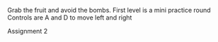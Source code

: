 Grab the fruit and avoid the bombs. 
First level is a mini practice round
Controls are A and D to move left and right

Assignment 2
